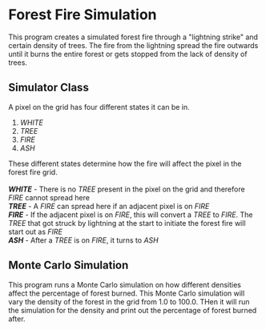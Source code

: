 # Forest Fire Simulation

This program creates a simulated forest fire through a "lightning strike" and certain density of trees. The fire from the lightning spread the fire outwards until it burns the entire forest or gets stopped from the lack of density of trees.


## Simulator Class
A pixel on the grid has four different states it can be in.
1. _WHITE_
2. _TREE_
3. _FIRE_
4. _ASH_

These different states determine how the fire will affect the pixel in the forest fire grid.\
\
**_WHITE_** - There is no _TREE_ present in the pixel on the grid and therefore _FIRE_ cannot spread here\
**_TREE_** - A _FIRE_ can spread here if an adjacent pixel is on _FIRE_\
**_FIRE_** - If the adjacent pixel is on _FIRE_, this will convert a _TREE_ to _FIRE_. The _TREE_ that got struck by lightning at the start to initiate the forest fire will start out as _FIRE_\
**_ASH_** - After a _TREE_ is on _FIRE_, it turns to _ASH_

## Monte Carlo Simulation
This program runs a Monte Carlo simulation on how different densities affect the percentage of forest burned. This Monte Carlo simulation will vary the density of the forest in the grid from 1.0 to 100.0. THen it will run the simulation for the density and print out the percentage of forest burned after.

